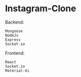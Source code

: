 # Instagram-Clone


Backend:

    Mongoose
    NodeJs
    Express
    Socket.io

Frontend:

    React
    Socket.io
    Material-Ui

